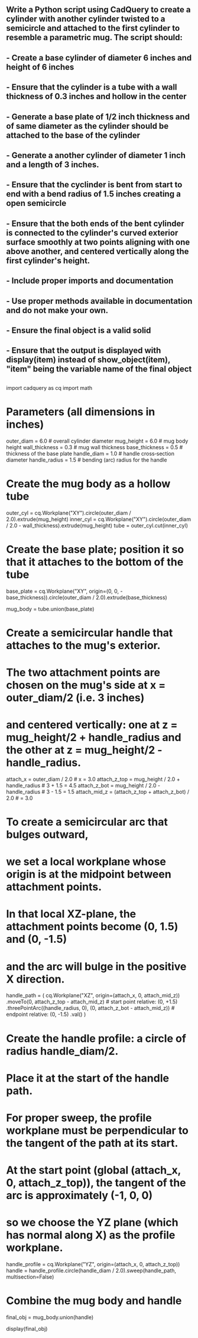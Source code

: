 ###
##    Write a Python script using CadQuery to create a cylinder with another cylinder twisted to a semicircle and attached to the first cylinder to resemble a parametric mug. The script should:
##        - Create a base cylinder of diameter 6 inches and height of 6 inches
##        - Ensure that the cylinder is a tube with a wall thickness of 0.3 inches and hollow in the center
##        - Generate a base plate of 1/2 inch thickness and of same diameter as the cylinder should be attached to the base of the cylinder
##        - Generate a another cylinder of diameter 1 inch and a length of 3 inches.
##        - Ensure that the cyclinder is bent from start to end with a bend radius of 1.5 inches creating a open semicircle
##        - Ensure that the both ends of the bent cylinder is connected to the cylinder's curved exterior surface smoothly at two points aligning with one above another, and centered vertically along the first cylinder's height.
##        - Include proper imports and documentation
##        - Use proper methods available in documentation and do not make your own.
##        - Ensure the final object is a valid solid
##        - Ensure that the output is displayed with display(item) instead of show_object(item), "item" being the variable name of the final object
##
##    
import cadquery as cq
import math

# Parameters (all dimensions in inches)
outer_diam = 6.0          # overall cylinder diameter
mug_height = 6.0          # mug body height
wall_thickness = 0.3      # mug wall thickness
base_thickness = 0.5      # thickness of the base plate
handle_diam = 1.0         # handle cross‐section diameter
handle_radius = 1.5       # bending (arc) radius for the handle

# Create the mug body as a hollow tube
outer_cyl = cq.Workplane("XY").circle(outer_diam / 2.0).extrude(mug_height)
inner_cyl = cq.Workplane("XY").circle(outer_diam / 2.0 - wall_thickness).extrude(mug_height)
tube = outer_cyl.cut(inner_cyl)

# Create the base plate; position it so that it attaches to the bottom of the tube
base_plate = cq.Workplane("XY", origin=(0, 0, -base_thickness)).circle(outer_diam / 2.0).extrude(base_thickness)

mug_body = tube.union(base_plate)

# Create a semicircular handle that attaches to the mug's exterior.
# The two attachment points are chosen on the mug's side at x = outer_diam/2 (i.e. 3 inches)
# and centered vertically: one at z = mug_height/2 + handle_radius and the other at z = mug_height/2 - handle_radius.
attach_x = outer_diam / 2.0           # x = 3.0
attach_z_top = mug_height / 2.0 + handle_radius   # 3 + 1.5 = 4.5
attach_z_bot = mug_height / 2.0 - handle_radius   # 3 - 1.5 = 1.5
attach_mid_z = (attach_z_top + attach_z_bot) / 2.0  # = 3.0

# To create a semicircular arc that bulges outward,
# we set a local workplane whose origin is at the midpoint between attachment points.
# In that local XZ-plane, the attachment points become (0, 1.5) and (0, -1.5)
# and the arc will bulge in the positive X direction.
handle_path = (
    cq.Workplane("XZ", origin=(attach_x, 0, attach_mid_z))
      .moveTo(0, attach_z_top - attach_mid_z)        # start point relative: (0, +1.5)
      .threePointArc((handle_radius, 0), (0, attach_z_bot - attach_mid_z))  # endpoint relative: (0, -1.5)
      .val()
)

# Create the handle profile: a circle of radius handle_diam/2.
# Place it at the start of the handle path.
# For proper sweep, the profile workplane must be perpendicular to the tangent of the path at its start.
# At the start point (global (attach_x, 0, attach_z_top)), the tangent of the arc is approximately (-1, 0, 0)
# so we choose the YZ plane (which has normal along X) as the profile workplane.
handle_profile = cq.Workplane("YZ", origin=(attach_x, 0, attach_z_top))
handle = handle_profile.circle(handle_diam / 2.0).sweep(handle_path, multisection=False)

# Combine the mug body and handle
final_obj = mug_body.union(handle)


display(final_obj)